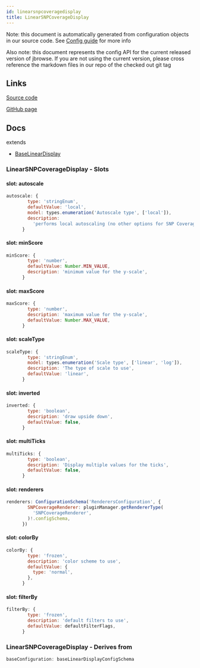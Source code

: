 ```yaml
---
id: linearsnpcoveragedisplay
title: LinearSNPCoverageDisplay
---
```


Note: this document is automatically generated from configuration objects in our
source code. See [Config guide](/docs/config_guide) for more info

Also note: this document represents the config API for the current released
version of jbrowse. If you are not using the current version, please cross
reference the markdown files in our repo of the checked out git tag

## Links

[Source code](https://github.com/GMOD/jbrowse-components/blob/main/plugins/alignments/src/LinearSNPCoverageDisplay/configSchema.ts)

[GitHub page](https://github.com/GMOD/jbrowse-components/tree/main/website/docs/config/LinearSNPCoverageDisplay.md)

## Docs

extends

- [BaseLinearDisplay](../baselineardisplay)

### LinearSNPCoverageDisplay - Slots

#### slot: autoscale

```js
autoscale: {
        type: 'stringEnum',
        defaultValue: 'local',
        model: types.enumeration('Autoscale type', ['local']),
        description:
          'performs local autoscaling (no other options for SNP Coverage available)',
      }
```

#### slot: minScore

```js
minScore: {
        type: 'number',
        defaultValue: Number.MIN_VALUE,
        description: 'minimum value for the y-scale',
      }
```

#### slot: maxScore

```js
maxScore: {
        type: 'number',
        description: 'maximum value for the y-scale',
        defaultValue: Number.MAX_VALUE,
      }
```

#### slot: scaleType

```js
scaleType: {
        type: 'stringEnum',
        model: types.enumeration('Scale type', ['linear', 'log']),
        description: 'The type of scale to use',
        defaultValue: 'linear',
      }
```

#### slot: inverted

```js
inverted: {
        type: 'boolean',
        description: 'draw upside down',
        defaultValue: false,
      }
```

#### slot: multiTicks

```js
multiTicks: {
        type: 'boolean',
        description: 'Display multiple values for the ticks',
        defaultValue: false,
      }
```

#### slot: renderers

```js
renderers: ConfigurationSchema('RenderersConfiguration', {
        SNPCoverageRenderer: pluginManager.getRendererType(
          'SNPCoverageRenderer',
        )!.configSchema,
      })
```

#### slot: colorBy

```js
colorBy: {
        type: 'frozen',
        description: 'color scheme to use',
        defaultValue: {
          type: 'normal',
        },
      }
```

#### slot: filterBy

```js
filterBy: {
        type: 'frozen',
        description: 'default filters to use',
        defaultValue: defaultFilterFlags,
      }
```

### LinearSNPCoverageDisplay - Derives from

```js
baseConfiguration: baseLinearDisplayConfigSchema
```
